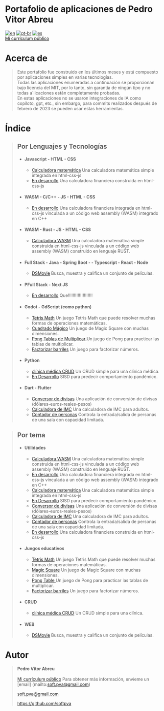 # **Portafolio de aplicaciones de Pedro Vitor Abreu** 
[![en](https://img.shields.io/badge/lang-en-red.svg)](./README.md)
[![pt-br](https://img.shields.io/badge/lang-pt--br-green.svg)](./README.pt-br.md)
[![es](https://img.shields.io/badge/lang-es-yellow.svg)](./README.es.md)  
[Mi currículum público](https://github.com/softpva/readme/blob/main/curriculum.md)

# Acerca de
> Este portafolio fue construido en los últimos meses y está compuesto por aplicaciones simples en varias tecnologías.  
> Todas las aplicaciones enumeradas a continuación se proporcionan bajo licencia del MIT, por lo tanto, sin garantía de ningún tipo y no todas a´licaciones están completamente probadas.  
> En estas aplicaciones no se usaron integraciones de IA como copiloto, gpt, etc., sin embargo, para commits realizados después de febrero de 2023 se pueden usar estas herramientas.

# Índice
> ## **Por Lenguajes y Tecnologías**
> * #### Javascript - HTML - CSS
>   * [Calculadora matemática](https://github.com/softpva/calculator) Una calculadora matemática simple integrada en html-css-js
>   * [En desarrollo](https://github.com/softpva/financialJsCalculator) Una calculadora financiera construida en html-css-js
> * #### WASM - C/C++ - JS - HTML - CSS
>   * [En desarrollo](https://github.com/softpva/financial_calculator) Una calculadora financiera integrada en html-css-js vinculada a un código web assembly (WASM) integrado en C++
> * #### WASM - Rust - JS - HTML - CSS
>   * [Calculadora WASM](https://github.com/softpva/wasm_calculator) Una calculadora matemática simple construida en html-css-js vinculada a un código web assembly (WASM) construido en lenguaje RUST.
> * #### Full Stack - Java - Spring Boot - - Typescript - React - Node
>   * [DSMovie](https://github.com/softpva/dsmovie) Busca, muestra y califica un conjunto de películas.
> * #### PFull Stack - Next JS
>   * [En desarrollo]() Que!!!!!!!!!!!!!!!!!!!!
> * #### Godot - GdScript (como python)
>   * [Tetris Math](https://github.com/softpva/tetrisMath) Un juego Tetris Math que puede resolver muchas formas de operaciones matemáticas.
>   * [Cuadrado Mágico](https://github.com/softpva/magicSquare) Un juego de Magic Square con muchas dimensiones.
>   * [Pong Tablas de Multiplicar ](https://github.com/softpva/pongMultiplicationTable) Un juego de Pong para practicar las tablas de multiplicar.
>   * [Factorizar barriles](https://github.com/softpva/factorizeBarrels) Un juego para factorizar números.
> * #### Python
>   * [clínica médica CRUD](https://github.com/softpva/clinic) Un CRUD simple para una clínica médica.
>   * [En Desarrollo]() SISD para predecir comportamiento pandémico.
> * #### Dart - Flutter
>   * [Conversor de divisas](https://github.com/softpva/currencies_converter) Una aplicación de conversión de divisas (dólares-euros-reales-pesos)
>   * [Calculadora de IMC](https://github.com/softpva/bmi_calculator) Una calculadora de IMC para adultos.
>   * [Contador de personas](https://github.com/softpva/people_counter) Controla la entrada/salida de personas de una sala con capacidad limitada.

> ## **Por tema**
> * #### Utilidades
>   * [Calculadora WASM](https://github.com/softpva/wasm_calculator) Una calculadora matemática simple construida en html-css-js vinculada a un código web assembly (WASM) construido en lenguaje RUST.
>   * [En desarrollo](https://github.com/softpva/financial_calculator) Una calculadora financiera integrada en html-css-js vinculada a un código web assembly (WASM) integrado en C++
>   * [Calculadora matemática](https://github.com/softpva/calculator) Una calculadora matemática simple integrada en html-css-js
>   * [En Desarrollo]() SISD para predecir comportamiento pandémico.
>   * [Conversor de divisas](https://github.com/softpva/currencies_converter) Una aplicación de conversión de divisas (dólares-euros-reales-pesos)
>   * [Calculadora de IMC](https://github.com/softpva/bmi_calculator) Una calculadora de IMC para adultos.
>   * [Contador de personas](https://github.com/softpva/people_counter) Controla la entrada/salida de personas de una sala con capacidad limitada.
>   * [En desarrollo](https://github.com/softpva/financialJsCalculator) Una calculadora financiera construida en html-css-js
> * #### Juegos educativos
>   * [Tetris Math](https://github.com/softpva/tetrisMath) Un juego Tetris Math que puede resolver muchas formas de operaciones matemáticas.
>   * [Magic Square](https://github.com/softpva/magicSquare) Un juego de Magic Square con muchas dimensiones.
>   * [Pong Table ](https://github.com/softpva/pongMultiplicationTable) Un juego de Pong para practicar las tablas de multiplicar.
>   * [Factorizar barriles](https://github.com/softpva/factorizeBarrels) Un juego para factorizar números.
> * #### CRUD
>   * [clínica médica CRUD](https://github.com/softpva/clinic) Un CRUD simple para una clínica.
> * #### WEB
>   * [DSMovie](https://github.com/softpva/dsmovie) Busca, muestra y califica un conjunto de películas.  

# Autor
> **Pedro Vítor Abreu**  
> <br/>
> [Mi currículum público](https://github.com/softpva/readme/blob/main/curriculum.md)
> Para obtener más información, envíeme un [email] (mailto:soft.pva@gmail.com)
>
> <soft.pva@gmail.com>
>
> <https://github.com/softpva>